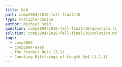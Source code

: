 ```yaml
---
title: N/A
path: comp2804/2016-fall-final/10
type: multiple-choice
author: Michiel Smid
question: comp2804/2016-fall-final/10/question.ts
solution: comp2804/2016-fall-final/10/solution.md
tags:
  - comp2804
  - comp2804-exam
  - The Product Rule (3.1)
  - Counting Bitstrings of Length $n$ (3.1.1)
---
```

